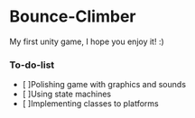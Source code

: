 # Bounce-Climber
My first unity game, I hope you enjoy it! :)



### To-do-list

- [ ]Polishing game with graphics and sounds
- [ ]Using state machines
- [ ]Implementing classes to platforms